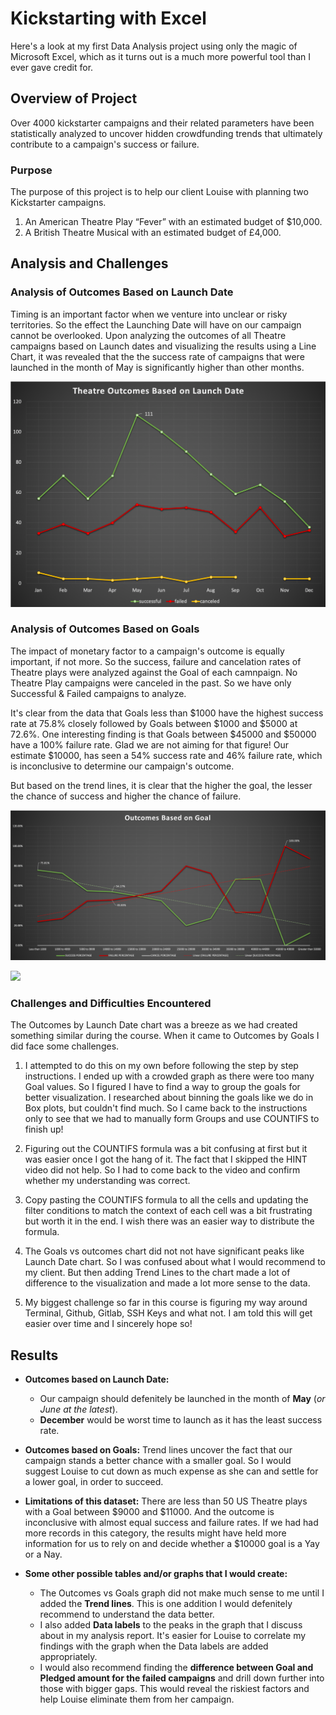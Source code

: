 # Kickstarting with Excel

Here's a look at my first Data Analysis project using only the magic of Microsoft Excel, which as it turns out is a much more powerful tool than I ever gave credit for.

## Overview of Project

Over 4000 kickstarter campaigns and their related parameters have been statistically analyzed to uncover hidden crowdfunding trends that ultimately contribute to a campaign's success or failure.

### Purpose

The purpose of this project is to help our client Louise with planning two Kickstarter campaigns. 

1. An American Theatre Play “Fever” with an estimated budget of $10,000. 
2. A British Theatre Musical with an estimated budget of £4,000. 

## Analysis and Challenges

### Analysis of Outcomes Based on Launch Date

Timing is an important factor when we venture into unclear or risky territories. So the effect the Launching Date will have on our campaign cannot be overlooked. Upon analyzing the outcomes of all Theatre campaigns based on Launch dates and visualizing the results using a Line Chart, it was revealed that the the success rate of campaigns that were launched in the month of May is significantly higher than other months.

<p align="center"><img src="https://github.com/yazhcodes/Kickstarter-Analysis/blob/main/Challenge/Resources/Theater_Outcomes_vs_Launch.png"></img>

### Analysis of Outcomes Based on Goals

The impact of monetary factor to a campaign's outcome is equally important, if not more. So the success, failure and cancelation rates of Theatre plays were analyzed against the Goal of each camnpaign. No Theatre Play campaigns were canceled in the past. So we have only Successful & Failed campaigns to analyze.

It's clear from the data that Goals less than $1000 have the highest success rate at 75.8% closely followed by Goals between $1000 and $5000 at 72.6%. One interesting finding is that Goals between $45000 and $50000 have a 100% failure rate. Glad we are not aiming for that figure! Our estimate $10000, has seen a 54% success rate and 46% failure rate, which is inconclusive to determine our campaign's outcome.

But based on the trend lines, it is clear that the higher the goal, the lesser the chance of success and higher the chance of failure.

<p align="center"><img src="https://github.com/yazhcodes/Kickstarter-Analysis/blob/main/Challenge/Resources/Outcomes_vs_Goals.png"></img>

<p align=“center”><img src=“https://www.wsp.com/-/media/Insights/Global/Image/urban_planning_LinkdIn-1200x628.jpg”></img>

### Challenges and Difficulties Encountered

The Outcomes by Launch Date chart was a breeze as we had created something similar during the course. When it came to Outcomes by Goals I did face some challenges.

1. I attempted to do this on my own before following the step by step instructions. I ended up with a crowded graph as there were too many Goal values. So I figured I have to find a way to group the goals for better visualization. I researched about binning the goals like we do in Box plots, but couldn't find much. So I came back to the instructions only to see that we had to manually form Groups and use COUNTIFS to finish up!
  
2. Figuring out the COUNTIFS formula was a bit confusing at first but it was easier once I got the hang of it. The fact that I skipped the HINT video did not help. So I had to come back to the video and confirm whether my understanding was correct.

3. Copy pasting the COUNTIFS formula to all the cells and updating the filter conditions to match the context of each cell was a bit frustrating but worth it in the end. I wish there was an easier way to distribute the formula.

4. The Goals vs outcomes chart did not not have significant peaks like Launch Date chart. So I was confused about what I would recommend to my client. But then adding Trend Lines to the chart made a lot of difference to the visualization and made a lot more sense to the data.

5. My biggest challenge so far in this course is figuring my way around Terminal, Github, Gitlab, SSH Keys and what not. I am told this will get easier over time and I sincerely hope so!


## Results

- **Outcomes based on Launch Date:**
	* Our campaign should defenitely be launched in the month of **May** (*or June at the latest*).
	* **December** would be worst time to launch as it has the least success rate. 

- **Outcomes based on Goals:** Trend lines uncover the fact that our campaign stands a better chance with a smaller goal. So I would suggest Louise to cut down as much expense as she can and settle for a lower goal, in order to succeed.

- **Limitations of this dataset:** There are less than 50 US Theatre plays with a Goal between $9000 and $11000. And the outcome is inconclusive with almost equal success and failure rates. If we had had more records in this category, the results might have held more information for us to rely on and decide whether a $10000 goal is a Yay or a Nay.

- **Some other possible tables and/or graphs that I would create:**

	* The Outcomes vs Goals graph did not make much sense to me until I added the **Trend lines**. This is one addition I would defenitely recommend to understand the data better.
	* I also added **Data labels** to the peaks in the graph that I discuss about in my analysis report. It's easier for Louise to correlate my findings with the graph when the Data labels are added appropriately.
	* I would also recommend finding the **difference between Goal and Pledged amount for the failed campaigns** and drill down further into those with bigger gaps. This would reveal the riskiest factors and help Louise eliminate them from her campaign.

